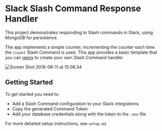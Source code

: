 # Slack Slash Command Response Handler

This project demonstrates responding to Slash commands in Slack, using MongoDB for persistence.

The app implements a simple counter, incrementing the counter each time the `/count` Slash Command is used. This app provides a basic template that you can [remix](https://glitch.com/edit/#!/remix/SlashCommands/a9e55c25-bf40-4162-b1b5-dc33047c0cdc) to create your own Slash Command handler.

![Screen Shot 2016-08-11 at 10.08.34](https://hyperdev.wpengine.com/wp-content/uploads/2016/08/Screen-Shot-2016-08-11-at-10.08.34.png)

## Getting Started
To get started you need to:
- Add a Slash Command configuration to your Slack integrations
- Copy the generated Command Token
- Add your database credentials along with the token to the `.env` file

For more detailed setup instructions, see `setup.md`.